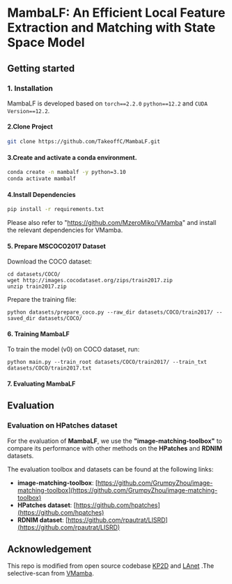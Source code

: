 # MambaLF: An Efficient Local Feature Extraction and Matching with State Space Model

## Getting started

### 1. Installation

MambaLF is developed based on `torch==2.2.0` `python==12.2` and `CUDA Version==12.2`.

#### 2.Clone Project 

```bash
git clone https://github.com/TakeoffC/MambaLF.git
```

#### 3.Create and activate a conda environment.
```bash
conda create -n mambalf -y python=3.10
conda activate mambalf
```

#### 4.Install Dependencies

```bash
pip install -r requirements.txt
```
Please also refer to "https://github.com/MzeroMiko/VMamba" and install the relevant dependencies for VMamba.

#### 5. Prepare MSCOCO2017 Dataset
Download the COCO dataset:
```
cd datasets/COCO/
wget http://images.cocodataset.org/zips/train2017.zip
unzip train2017.zip
```
Prepare the training file:
```
python datasets/prepare_coco.py --raw_dir datasets/COCO/train2017/ --saved_dir datasets/COCO/ 
```

#### 6. Training MambaLF
To train the model (v0) on COCO dataset, run:
```
python main.py --train_root datasets/COCO/train2017/ --train_txt datasets/COCO/train2017.txt
```

#### 7. Evaluating MambaLF
## Evaluation
###  Evaluation on HPatches dataset
For the evaluation of **MambaLF**, we use the **"image-matching-toolbox"** to compare its performance with other methods on the **HPatches** and **RDNIM** datasets.  

The evaluation toolbox and datasets can be found at the following links:  
- **image-matching-toolbox**: [https://github.com/GrumpyZhou/image-matching-toolbox](https://github.com/GrumpyZhou/image-matching-toolbox)  
- **HPatches dataset**: [https://github.com/hpatches](https://github.com/hpatches)  
- **RDNIM dataset**: [https://github.com/rpautrat/LISRD](https://github.com/rpautrat/LISRD)

## Acknowledgement
This repo is modified from open source codebase [KP2D](https://github.com/TRI-ML/KP2D) and [LAnet](https://github.com/wangch-g/lanet) .The selective-scan from [VMamba](https://github.com/MzeroMiko/VMamba).

